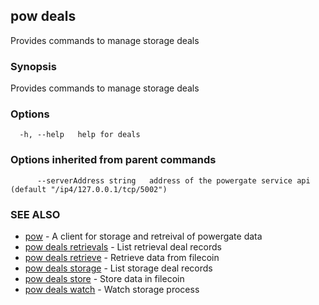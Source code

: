 ## pow deals

Provides commands to manage storage deals

### Synopsis

Provides commands to manage storage deals

### Options

```
  -h, --help   help for deals
```

### Options inherited from parent commands

```
      --serverAddress string   address of the powergate service api (default "/ip4/127.0.0.1/tcp/5002")
```

### SEE ALSO

* [pow](pow.md)	 - A client for storage and retreival of powergate data
* [pow deals retrievals](pow_deals_retrievals.md)	 - List retrieval deal records
* [pow deals retrieve](pow_deals_retrieve.md)	 - Retrieve data from filecoin
* [pow deals storage](pow_deals_storage.md)	 - List storage deal records
* [pow deals store](pow_deals_store.md)	 - Store data in filecoin
* [pow deals watch](pow_deals_watch.md)	 - Watch storage process

